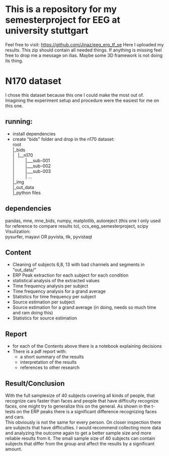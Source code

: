 # This is a repository for my semesterproject for EEG at university stuttgart

Feel free to visit: https://github.com/Jinaz/eeg_erp_tf_se  Here I uploaded my results. This zip should contain all needed things. If anything is missing feel free to drop me a message on ilias. Maybe some 3D framework is not doing its thing.

# N170  dataset
I chose this dataset because this one I could make the most out of. Imagining the experiment setup and procedure were the easiest for me on this one.
## running:

- install dependencies
- create "bids" folder and drop in the n170 dataset:  
root  
|_bids  
|&nbsp;&nbsp;&nbsp;|__n170  
|&nbsp;&nbsp;&nbsp;&nbsp;&nbsp;&nbsp;&nbsp;&nbsp;&nbsp;|___sub-001  
|&nbsp;&nbsp;&nbsp;&nbsp;&nbsp;&nbsp;&nbsp;&nbsp;&nbsp;|___sub-002  
|&nbsp;&nbsp;&nbsp;&nbsp;&nbsp;&nbsp;&nbsp;&nbsp;&nbsp;|___sub-003  
|&nbsp;&nbsp;&nbsp;&nbsp;&nbsp;&nbsp;&nbsp;&nbsp;&nbsp;| ...  
|_img  
|_out_data  
|_python files

## dependencies
pandas, mne, mne_bids, numpy, matplotlib, autoreject (this one I only used for reference to compare results to), ccs_eeg_semesterproject, scipy  
Visulization:  
pysurfer, mayavi OR pyvista, tlk, pyvistaqt

## Content
- Cleaning of subjects 6,8, 13 with bad channels and segments in "out_data/"
- ERP Peak extraction for each subject for each condition
- statistical analysis of the extracted values
- Time frequency analysis per subject
- Time frequency analysis for a grand average
- Statistics for time frequency per subject 
- Source estimation per subject
- Source estimation for a grand average (in doing, needs so much time and ram doing this)
- Statistics for source estimation

## Report
- for each of the Contents above there is a notebook explaining decisions 
- There is a pdf report with: 
  - a short summary of the results
  - interpretation of the results
  - references to other research

## Result/Conclusion
With the full samplesize of 40 subjects covering all kinds of people, that recognize cars faster than faces and people that have difficulty recognize faces, one might try to generalize this on the general. As shown in the t-tests on the ERP peaks there is a significant difference recognizing faces and cars.   
This obviously is not the same for every person. On closer inspection there are subjects that have difficulties. I would recommend collecting more data and analyzing the outcome again to get a better sample size and more reliable results from it. The small sample size of 40 subjects can contain subjects that differ from the group and affect the results by a significant amount. 


